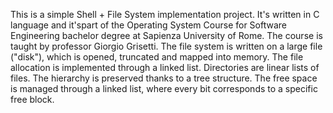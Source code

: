 This is a simple Shell + File System implementation project. It's written in C language and it'spart of the Operating System Course for Software Engineering bachelor degree at Sapienza University of Rome. The course is taught by professor Giorgio Grisetti.
The file system is written on a large file ("disk"), which is opened, truncated and mapped into memory.
The file allocation is implemented through a linked list.
Directories are linear lists of files. The hierarchy is preserved thanks to a tree structure.
The free space is managed through a linked list, where every bit corresponds to a specific free block.